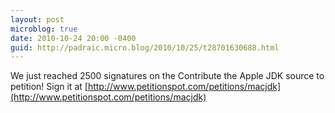 ```yaml
---
layout: post
microblog: true
date: 2010-10-24 20:00 -0400
guid: http://padraic.micro.blog/2010/10/25/t28701630688.html
---
```

We just reached 2500 signatures on the Contribute the Apple JDK source to  petition! Sign it at [http://www.petitionspot.com/petitions/macjdk](http://www.petitionspot.com/petitions/macjdk)
